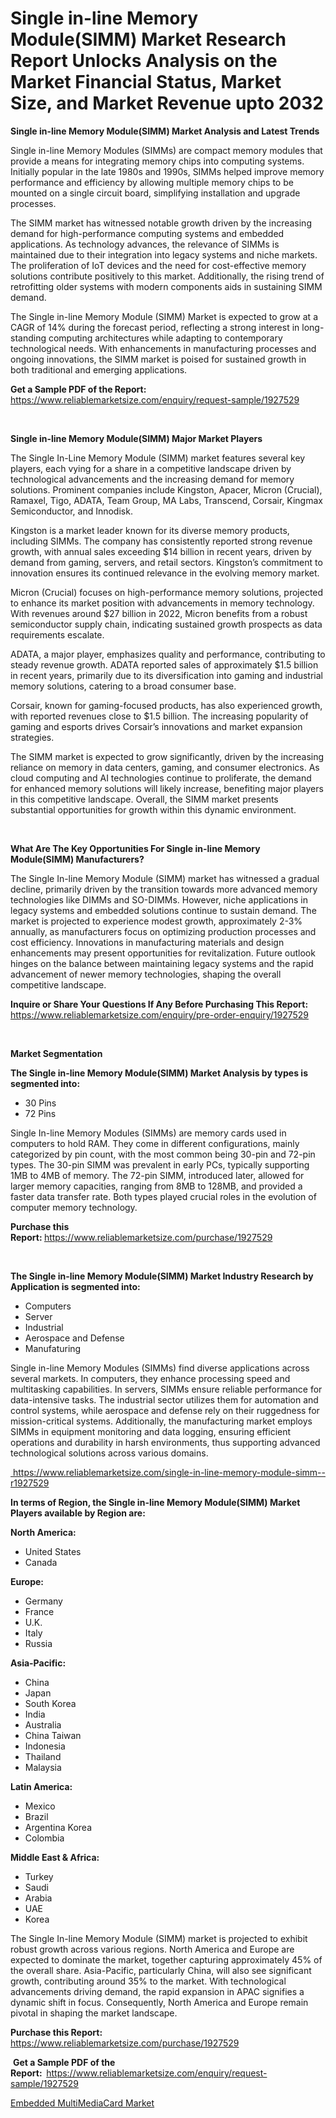 <p><h1>Single in-line Memory Module(SIMM) Market Research Report Unlocks Analysis on the Market Financial Status, Market Size, and Market Revenue upto 2032</h1></p><p><strong>Single in-line Memory Module(SIMM) Market Analysis and Latest Trends</strong></p>
<p><p>Single in-line Memory Modules (SIMMs) are compact memory modules that provide a means for integrating memory chips into computing systems. Initially popular in the late 1980s and 1990s, SIMMs helped improve memory performance and efficiency by allowing multiple memory chips to be mounted on a single circuit board, simplifying installation and upgrade processes. </p><p>The SIMM market has witnessed notable growth driven by the increasing demand for high-performance computing systems and embedded applications. As technology advances, the relevance of SIMMs is maintained due to their integration into legacy systems and niche markets. The proliferation of IoT devices and the need for cost-effective memory solutions contribute positively to this market. Additionally, the rising trend of retrofitting older systems with modern components aids in sustaining SIMM demand. </p><p>The Single in-line Memory Module (SIMM) Market is expected to grow at a CAGR of 14% during the forecast period, reflecting a strong interest in long-standing computing architectures while adapting to contemporary technological needs. With enhancements in manufacturing processes and ongoing innovations, the SIMM market is poised for sustained growth in both traditional and emerging applications.</p></p>
<p><strong>Get a Sample PDF of the Report:&nbsp;</strong> <a href="https://www.reliablemarketsize.com/enquiry/request-sample/1927529?utm_campaign=1832&utm_medium=2&utm_source=Github&utm_content=ia&utm_term=15012025&utm_id=single-in-line-memory-modulesimm">https://www.reliablemarketsize.com/enquiry/request-sample/1927529</a></p>
<p>&nbsp;</p>
<p><strong>Single in-line Memory Module(SIMM) Major Market Players</strong></p>
<p><p>The Single In-Line Memory Module (SIMM) market features several key players, each vying for a share in a competitive landscape driven by technological advancements and the increasing demand for memory solutions. Prominent companies include Kingston, Apacer, Micron (Crucial), Ramaxel, Tigo, ADATA, Team Group, MA Labs, Transcend, Corsair, Kingmax Semiconductor, and Innodisk.</p><p>Kingston is a market leader known for its diverse memory products, including SIMMs. The company has consistently reported strong revenue growth, with annual sales exceeding $14 billion in recent years, driven by demand from gaming, servers, and retail sectors. Kingston’s commitment to innovation ensures its continued relevance in the evolving memory market.</p><p>Micron (Crucial) focuses on high-performance memory solutions, projected to enhance its market position with advancements in memory technology. With revenues around $27 billion in 2022, Micron benefits from a robust semiconductor supply chain, indicating sustained growth prospects as data requirements escalate.</p><p>ADATA, a major player, emphasizes quality and performance, contributing to steady revenue growth. ADATA reported sales of approximately $1.5 billion in recent years, primarily due to its diversification into gaming and industrial memory solutions, catering to a broad consumer base.</p><p>Corsair, known for gaming-focused products, has also experienced growth, with reported revenues close to $1.5 billion. The increasing popularity of gaming and esports drives Corsair’s innovations and market expansion strategies.</p><p>The SIMM market is expected to grow significantly, driven by the increasing reliance on memory in data centers, gaming, and consumer electronics. As cloud computing and AI technologies continue to proliferate, the demand for enhanced memory solutions will likely increase, benefiting major players in this competitive landscape. Overall, the SIMM market presents substantial opportunities for growth within this dynamic environment.</p></p>
<p>&nbsp;</p>
<p><strong>What Are The Key Opportunities For Single in-line Memory Module(SIMM) Manufacturers?</strong></p>
<p><p>The Single In-line Memory Module (SIMM) market has witnessed a gradual decline, primarily driven by the transition towards more advanced memory technologies like DIMMs and SO-DIMMs. However, niche applications in legacy systems and embedded solutions continue to sustain demand. The market is projected to experience modest growth, approximately 2-3% annually, as manufacturers focus on optimizing production processes and cost efficiency. Innovations in manufacturing materials and design enhancements may present opportunities for revitalization. Future outlook hinges on the balance between maintaining legacy systems and the rapid advancement of newer memory technologies, shaping the overall competitive landscape.</p></p>
<p><strong>Inquire or Share Your Questions If Any Before Purchasing This Report:</strong> <a href="https://www.reliablemarketsize.com/enquiry/pre-order-enquiry/1927529?utm_campaign=1832&utm_medium=2&utm_source=Github&utm_content=ia&utm_term=15012025&utm_id=single-in-line-memory-modulesimm">https://www.reliablemarketsize.com/enquiry/pre-order-enquiry/1927529</a></p>
<p>&nbsp;</p>
<p><strong>Market Segmentation</strong></p>
<p><strong>The Single in-line Memory Module(SIMM) Market Analysis by types is segmented into:</strong></p>
<p><ul><li>30 Pins</li><li>72 Pins</li></ul></p>
<p><p>Single In-line Memory Modules (SIMMs) are memory cards used in computers to hold RAM. They come in different configurations, mainly categorized by pin count, with the most common being 30-pin and 72-pin types. The 30-pin SIMM was prevalent in early PCs, typically supporting 1MB to 4MB of memory. The 72-pin SIMM, introduced later, allowed for larger memory capacities, ranging from 8MB to 128MB, and provided a faster data transfer rate. Both types played crucial roles in the evolution of computer memory technology.</p></p>
<p><strong>Purchase this Report:&nbsp;</strong><a href="https://www.reliablemarketsize.com/purchase/1927529?utm_campaign=1832&utm_medium=2&utm_source=Github&utm_content=ia&utm_term=15012025&utm_id=single-in-line-memory-modulesimm">https://www.reliablemarketsize.com/purchase/1927529</a></p>
<p>&nbsp;</p>
<p><strong>The Single in-line Memory Module(SIMM) Market Industry Research by Application is segmented into:</strong></p>
<p><ul><li>Computers</li><li>Server</li><li>Industrial</li><li>Aerospace and Defense</li><li>Manufaturing</li></ul></p>
<p><p>Single in-line Memory Modules (SIMMs) find diverse applications across several markets. In computers, they enhance processing speed and multitasking capabilities. In servers, SIMMs ensure reliable performance for data-intensive tasks. The industrial sector utilizes them for automation and control systems, while aerospace and defense rely on their ruggedness for mission-critical systems. Additionally, the manufacturing market employs SIMMs in equipment monitoring and data logging, ensuring efficient operations and durability in harsh environments, thus supporting advanced technological solutions across various domains.</p></p>
<p><a href="https://www.reliablemarketsize.com/single-in-line-memory-module-simm--r1927529?utm_campaign=1832&utm_medium=2&utm_source=Github&utm_content=ia&utm_term=15012025&utm_id=single-in-line-memory-modulesimm">&nbsp;https://www.reliablemarketsize.com/single-in-line-memory-module-simm--r1927529</a></p>
<p><strong>In terms of Region, the Single in-line Memory Module(SIMM) Market Players available by Region are:</strong></p>
<p>
    <p> <strong> North America: </strong>
        <ul>
            <li>United States</li>
            <li>Canada</li>
        </ul>
        </p> 
    <p> <strong> Europe: </strong>
        <ul>
            <li>Germany</li>
            <li>France</li>
            <li>U.K.</li>
            <li>Italy</li>
            <li>Russia</li>
        </ul>
        </p> 
    <p> <strong> Asia-Pacific: </strong>
        <ul>
            <li>China</li>
            <li>Japan</li>
            <li>South Korea</li>
            <li>India</li>
            <li>Australia</li>
            <li>China Taiwan</li>
            <li>Indonesia</li>
            <li>Thailand</li>
            <li>Malaysia</li>
        </ul>
        </p> 
    <p> <strong> Latin America: </strong>
        <ul>
            <li>Mexico</li>
            <li>Brazil</li>
            <li>Argentina Korea</li>
            <li>Colombia</li>
        </ul>
        </p> 
    <p> <strong> Middle East & Africa: </strong>
        <ul>
            <li>Turkey</li>
            <li>Saudi</li>
            <li>Arabia</li>
            <li>UAE</li>
            <li>Korea</li>
        </ul>
    </p>
    </p>
<p><p>The Single In-line Memory Module (SIMM) market is projected to exhibit robust growth across various regions. North America and Europe are expected to dominate the market, together capturing approximately 45% of the overall share. Asia-Pacific, particularly China, will also see significant growth, contributing around 35% to the market. With technological advancements driving demand, the rapid expansion in APAC signifies a dynamic shift in focus. Consequently, North America and Europe remain pivotal in shaping the market landscape.</p></p>
<p><strong>Purchase this Report: </strong><a href="https://www.reliablemarketsize.com/purchase/1927529?utm_campaign=1832&utm_medium=2&utm_source=Github&utm_content=ia&utm_term=15012025&utm_id=single-in-line-memory-modulesimm">https://www.reliablemarketsize.com/purchase/1927529</a></p>
<p>&nbsp;<strong>Get a Sample PDF of the Report:&nbsp;&nbsp;</strong><a href="https://www.reliablemarketsize.com/enquiry/request-sample/1927529?utm_campaign=1832&utm_medium=2&utm_source=Github&utm_content=ia&utm_term=15012025&utm_id=single-in-line-memory-modulesimm">https://www.reliablemarketsize.com/enquiry/request-sample/1927529</a></p>
<p><strong></strong></p>
<p><p><a href="https://github.com/AKSHATREPORTPRIME/Market-Research-Report-List-6/blob/main/embedded-multimediacard-market.md?utm_campaign=1832&utm_medium=2&utm_source=Github&utm_content=ia&utm_term=15012025&utm_id=single-in-line-memory-modulesimm">Embedded MultiMediaCard Market</a></p></p>